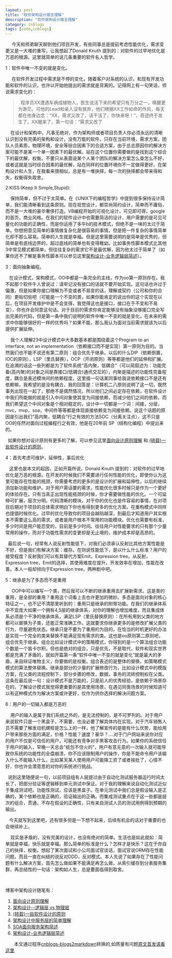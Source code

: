 ```yaml
---
layout: post
title: "软件架构设计箴言理解"
description: "软件架构设计箴言理解"
category: cnblogs
tags: [code,cnblogs]
---
```

&nbsp;&nbsp;&nbsp;&nbsp; 今天和师弟聊天聊到他们项目开发，有些同事总是提前考虑性能优化，需求变更又是一大堆的重写，让我想起了Donald Knuth 提到的：对软件的过早地优化是万恶的根源。这里就简单的说几条重要的软件名人哲学。

1：软件中唯一不变的就是变化。

&nbsp;&nbsp;&nbsp;&nbsp; 在软件开发过程中需求是不停的变化，随着客户对系统的认识，和现有开发功能和软件的认识，也许以开始他提出的需求就是背离的。记得网上有一句笑话，师说需求变化的：
  > &nbsp; 程序员XX遭遇车祸成植物人，医生说活下来的希望只有万分之一，唤醒更为渺茫。可他的Lead和亲人没有放弃，他们根据XX工作如命的作风，每天都在他身边念：&#8220;XX，需求又改了，该干活了，你快来呀！&#8221;，奇迹终于发生了，XX醒来了，第一句话：&#8220;需求又改了  

&nbsp;&nbsp;&nbsp; 在设计和架构中，凡事无绝对，作为架构师或者项目负责人你必须永远的清晰认识到没有完美的架构和设计，没有万能的软件。只存在当前环境，需求方案，团队人员素质，物理环境，安全等综合因素下的合适方案，由于总总原因你的解决方案可能不是某一个单一因素下的最优解。站在这个位置你需要做的是找到这个综合下的最优解，权衡。不要只从表面说某个人某个团队的解决方案怎么查怎么不好，或者这就是当时综合因素的最优解，站在同样的位置环境你不一定做得更好。在架构设计和人生，在我看来很相似，总是有一堆抉择，每一次的抉择都会带来得和失，权衡得失取舍。

2:KISS:(Keep It Simple,Stupid):

&nbsp;&nbsp;&nbsp; 保持简单，但不过于太简单。在《UNIX下的编程哲学》中提到很多保持设计简单，我们能清晰看到这条原则。现在视觉设计，都崇尚简约设计，简单而不庸俗，而不是一大堆的豪华奢侈打造。VB编程开始的可视化设计，可见即可得，google的首页，商业风格。在我们的软件设计中也需要简洁的设计，用户需要的是可见可量化的功能的正确性，而是你运用了多牛b的技术模式，但绝不是一味的太过于简单。你想把意见简单的事情做复杂化是很容易的事情，但是把一件复杂的事情简单化却不那么容易。简单的人生就是幸福。但是这里需要说明的是简单是优秀的，但简单是有底线边界的，超过底线的简单也有变得稚幼。比如事务性脚本模式比其他3中常见模式都简单，但往往复杂的需求它不是最优解，因为他太过于简单了（如果你还不了解是事务性脚本可以参见这里[架构设计-业务逻辑层简述](http://www.cnblogs.com/whitewolf/archive/2012/05/29/2524881.html)）。

3：面向抽象编程。

&nbsp;&nbsp; 在设计模式，架构模式，OO中都是一条完全的主线，作为oo第一原则存在。我不起那个软件牛人曾说过：请牢记没有接口的话就不要开始实现。这句话也许过于偏激，但是如果你接口理解为不变或者不易变的话，理解或契约（公司和你的合同）更贴切些吧（可能是一个不变的类，如果你能肯定的说出你的这个实现在以后，在项目开发维护中是不会变得，我觉得这也是接口，接口在于不变和不易变），你也许会同意这句话。对于目前的需求你肯定能够没有抽象没够接口完全写出完美的代码，但是第一条中我们说明的软件中唯一不变的就是变化，在未来的需求中你能够很好的一样的优秀吗？如果不能，那么我认为面对当前需求就该为以后提供扩展延伸。

&nbsp;&nbsp;&nbsp; 我个人理解23中设计模式中大多数基本都是围绕着这个Program to an interface, not an implementation（依赖接口而不是实现）第一原则为目的。当然我们也不能不说还有第二原则：组合优先于继承。以后的什么DIP（依赖倒置，IOC的原则），LSP（里氏替换），OCP（开闭原则）等等都是他们的延伸和扩展。在追溯的话这一些列都是为了软件系统&#8220;高内聚，低耦合&#8221;（可以简叙述为：功能完备(高内聚)的对象之间是靠接口(低耦合)通讯交互的），内聚是描述的功能性完备程度，耦合是表述模块间的依赖程度。这里插一句话某同事给我说依赖接口不是还有依赖嘛，我希望的是没有耦合，我的回答是：计算机二八原则说明了这一切，既然事务出现在一起了，那绝不是偶然情况，所以他们之间必定存在依赖，在软件设计中我们所能做的就是引入中间对象使其变为间接依赖，而减少他们之间的依赖，而我们希望这个中间对象是个相对稳定的，设计中一切都是一个词：间接，分层，mvc，mvp，soa，中间件等等都是体现直接依赖变为间接依赖。说这个话题的原因是引出我们&#8220;高内聚，低耦合&#8221;行之有效的方法SOC（分离关注点），这不只是OO的任然对面向过程编程行之有效，他是在20年前 SP（结构化编程）中提出来的。

&nbsp; 如果你想对设计原则有更多的了解，可以参见这里[面向设计原则理解](http://www.cnblogs.com/whitewolf/archive/2012/05/08/2489425.html) 和 [(转载)一些软件设计的原则](http://www.cnblogs.com/whitewolf/archive/2012/05/12/2497419.html)。

4：首先考虑可维护，延伸性，事后优化

&nbsp;&nbsp; 这里也是本文的起因，正如开篇所说，Donald Knuth 提到的：对软件的过早地优化是万恶的根源。在开发的时候我们不需要进行任何性能的优化，即使你认为这里可能存在性能的瓶颈，你需要考虑的更多的是设计的扩展和延伸性，以后的继续添加新功能和维护。对于用户需话要的需求，性能优化很多时候只是作为一个更好的体验存在。只有当真正出现性能瓶颈的时候，你才需要做性能的优化。一个可延伸可扩展，层次分明，代码清晰的模块，对于你的优化也是件容易的事情，在对项目后期对于项目的总体需求明白下你也有得到更多的优化方案。在重构模式中同样也提倡时候优化。过早的优化导致你的项目会越陷越深，到最后才知道用户其实根本不需要这么高的需求，或者是用户根本不常用的功能模块。优化也需要有标准，多少时间是用户能忍受的，目前是多少时间。往往用户对性能要求的只有那个少量常用的操作，而对于功能性需求的变更却是无止境的，维护成本却是高昂的。

&nbsp; 最后说一句，经常有人说反射性能低下，对我们必须承认反射比其他方案性能是不好，但是我们有解决方案：缓存。在则说性能低下，是以什么什么标准？用户的接受程度？反射我们可以有其替代方案Emit，Expression tree。从反射，Expression tree，Emit的选择，其使用难度在提升，开发效率在增加，性能在改善。本人一般却倾向于Expression tree，两种剧中吧。

5：继承是为了多态而不是重用

&nbsp;&nbsp;&nbsp;&nbsp; OOP中可以编写一个类，然后我可以不断的继承重用去扩展新需求。这是类的重用，是全部的重用？重用这个词看上去也许更加的微妙。多态是面向对象的核心特征之一，也不记不清那里听到的：重用只是继承的附带功能。在我们的继承体系中不宜庞大如果一个拥有4,5层的继承体系，对你的理解也增加难度，而且集成体系必须是个干净的继承体系，满足LSP（里氏替换原则）：在所有用到父类的地方都可以替换为子类，还能正常准确工作。这就要求你继承更多的是修改扩展父类的行为，尽量避免状态。继承只是不要为了重用的为目的，在恰当的时机更好的办法是实现一个完全的类来替换不能满足现有需求的类。这也是oo原则第二原则吧，组合优先于继承。组合比如设计模式中的策略模式，你得到的是一个算法组合功能个数是一个笛卡尔积。但也是绝对的组合，只是优先，不是取代，软件和现实世界都是充满了矛盾的，就如开篇第一条&#8220;软件中唯一不变的就是变化&#8221;就是最大的矛盾，来自辩证唯物主义，你要做的是权衡。组合表述的是整体的替换，如策略模式模式的算法整体替换。继承是部分的少量的扩展修改行为，比如设计模式中的模版方案，在父类的流程控制下，部分步骤的修改，数据，事务的流转控制权在父类。这条在最后说一句：设计模式不是万能的，只是前人的优秀经验，是依赖于场景存在的，了解设计模式我觉得更重要的是其使用场景，在遇见同类场景的时候知道可以有这种模式作为解决方案或许更好，仅作为供你选择的解决问题方案。

6：用户的一切输入都是万恶的

&nbsp;&nbsp;&nbsp; 用户的输入是属于我们系统之外的，是无法控制的，是不可罗列的。对于用户来说软件只是一个黑盒子，不需要，也没必要了解具体内在实现。对于汽车销售人员不需要了解发动机螺栓是怎么上的一样，他了解宣传的是能有什么优势，能给用户带来那些方面的满足，价格？性能？速度？豪华？&#8230;.对于门户网站来说你对应的用户不仅是可信任的用户，可能还有竞争对手黑客攻击行为。如果你的系统信任于用户的输入，早晚一天总会&#8220;纸包不住火的&#8221;，用户有意无意的一次输入就可能导致你系统的功能性的全盘崩溃，你不应该限制用户的操作，你是不能命令用户该输入什么不能输入什么，比如某天某人使用用户可能降工资了或者挨批了，心情不好，你也许会潜意思的对你的系统进行挑战。

&nbsp; 说到这里随便说一句，以前项目组有人层提过由于自动化测试服务器运行时间太长了，把部分验证等逻辑移到单元测试中保证。对于我的理解来说自动化测试近似于集成测试吧，功能性测试，应该是黑盒子。在单元测试中我们总是假设输入是正确的，某个依赖也是正确的，验证输出的正确。而集成测试重点在于这一些都是层次的组合，贯通，不存在假设的正确性，只有来自测试人员的测试用例得到预期的输出。

&nbsp;&nbsp; 今天就写到这里吧，还有很多但是一下想不起来，后续有机会的话对于重要的也会继续补上。

&nbsp;&nbsp;&nbsp; 现实是矛盾的，没有完美的设计，也没有绝对的简单。生活也是如此就如：简单就是幸福，快乐就是幸福。那么简单的标准是什么？怎样才是快乐？这在于你自己的抉择，权衡。想起了某次面试和小公司面试官谈话，面试官说ORM存在性能问题，而且一直在纠结的说反对DDD，反对模式。本人先说了如果存在了性能问题有什么解决方案，首先怎么做如果不能满足再怎么做，从索引缓存到分表服务集群，再总结性的一句话：架构如人生，总是要面临得到取舍。

&nbsp;

博客中架构设计随笔有：

1.  [面向设计原则理解](http://www.cnblogs.com/whitewolf/archive/2012/05/08/2489425.html)
2.  [架构设计--逻辑层 vs 物理层](http://www.cnblogs.com/whitewolf/archive/2012/05/09/2493458.html)
3.  [(转载)一些软件设计的原则](http://www.cnblogs.com/whitewolf/archive/2012/05/12/2497419.html)
4.  [架构设计中服务层的简单理解](http://www.cnblogs.com/whitewolf/archive/2012/05/21/2512354.html)
5.  [SOA面向服务架构简述](http://www.cnblogs.com/whitewolf/archive/2012/05/22/2513905.html)
6.  [架构设计-业务逻辑层简述](http://www.cnblogs.com/whitewolf/archive/2012/05/29/2524881.html)

&nbsp;&nbsp;&nbsp;&nbsp;&nbsp;&nbsp;&nbsp;本文通过程序[cnblogs-blogs2markdown](https://github.com/greengerong/cnblogs-blogs2markdown "cnblogs-blogs2markdown")转换的,如质量有问题[原文首发请看这里](http://www.cnblogs.com/whitewolf/archive/2012/06/02/2532244.html "原文首发")